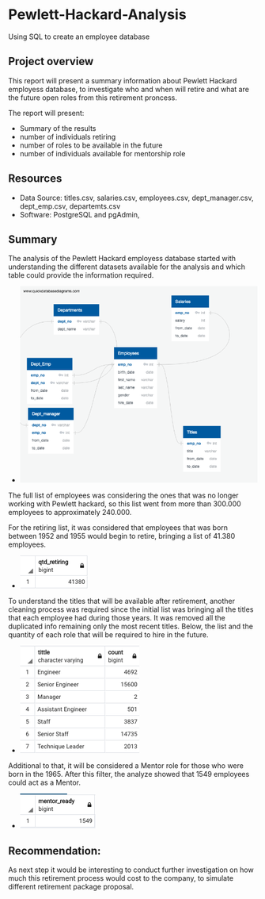 # Pewlett-Hackard-Analysis
Using SQL to create an employee database

## Project overview
This report will present a summary information about Pewlett Hackard employess database, to investigate who and when will retire and what are the future open roles from this retirement proncess.

The report will present:
* Summary of the results 
* number of individuals retiring 
* number of roles to be available in the future
* number of individuals available for mentorship role 

## Resources

* Data Source: titles.csv, salaries.csv, employees.csv, dept_manager.csv, dept_emp.csv, departemts.csv
* Software: PostgreSQL and pgAdmin, 

## Summary

The analysis of the Pewlett Hackard employess database started with understanding the different datasets available for the analysis and which table could provide the information required. 

- ![alt text]( https://github.com/DaniGio/Pewlett-Hackard-Analysis/blob/master/Pic/EmployeeDB.png)

The full list of employees was considering the ones that was no longer working with Pewlett hackard, so this list went from more than 300.000 employees to approximately 240.000.

For the retiring list, it was considered that employees that was born between 1952 and 1955 would begin to retire, bringing a list of 41.380 employees.

- ![alt text]( https://github.com/DaniGio/Pewlett-Hackard-Analysis/blob/master/Pic/qtd%20retiring.png)

To understand the titles that will be available after retirement, another cleaning process was required since the initial list was bringing all the titles that each employee had during those years. It was removed all the duplicated info remaining only the most recent titles. Below, the list and the quantity of each role that will be required to hire in the future.

- ![alt text]( https://github.com/DaniGio/Pewlett-Hackard-Analysis/blob/master/Pic/qtd%20per%20title.png)

Additional to that, it will be considered a Mentor role for those who were born in the 1965. After this filter, the analyze showed that 1549 employees  could act as a Mentor.
- ![alt text](https://github.com/DaniGio/Pewlett-Hackard-Analysis/blob/master/Pic/Mentor_ready_count.png)

## Recommendation:
As next step it would be interesting to conduct further investigation on how much this retirement process would cost to the company, to simulate different retirement package proposal. 

